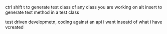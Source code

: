ctrl shift t to generate test class of any class you are working on
alt insert to generate test method in a test class

test driven developmetn, coding against an api i want inseatd of what i have vcreated
